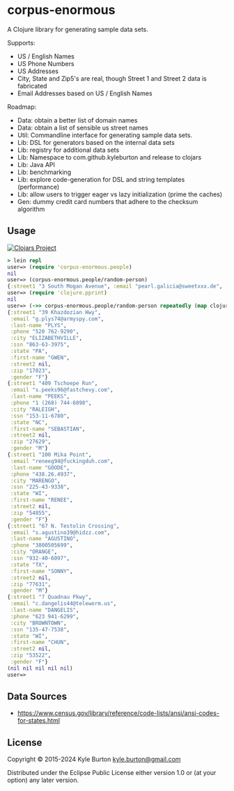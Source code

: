 # corpus-enormous

A Clojure library for generating sample data sets.

Supports:

* US / English Names
* US Phone Numbers
* US Addresses
 * City, State and Zip5's are real, though Street 1 and Street 2 data is fabricated
* Email Addresses based on US / English Names

Roadmap:

* Data: obtain a better list of domain names
* Data: obtain a list of sensible us street names
* Util: Commandline interface for generating sample data sets.
* Lib:  DSL for generators based on the internal data sets
* Lib:  registry for additional data sets
* Lib:  Namespace to com.github.kyleburton and release to clojars
* Lib:  Java API
* Lib:  benchmarking
* Lib:  explore code-generation for DSL and string templates (performance)
* Lib:  allow users to trigger eager vs lazy initialization (prime the caches)
* Gen:  dummy credit card numbers that adhere to the checksum algorithm

## Usage

[![Clojars Project](https://img.shields.io/clojars/v/corpus-enormous.svg)](https://clojars.org/corpus-enormous)

```Clojure
> lein repl
user=> (require 'corpus-enormous.people)
nil
user=> (corpus-enormous.people/random-person)
{:street1 "3 South Mogan Avenue", :email "pearl.galicia@sweetxxx.de", :last-name "GALICIA", :phone "(202) 793-2635", :city "DAVY", :ssn "492-95-1989", :state "WV", :first-name "PEARL", :street2 nil, :zip "24828", :gender "F"}
user=> (require 'clojure.pprint)
nil
user=> (->> corpus-enormous.people/random-person repeatedly (map clojure.pprint/pprint) (take 5))
{:street1 "39 Khazdozian Hwy",
 :email "g.plys74@armyspy.com",
 :last-name "PLYS",
 :phone "520 762-9290",
 :city "ELIZABETHVILLE",
 :ssn "863-63-3975",
 :state "PA",
 :first-name "GWEN",
 :street2 nil,
 :zip "17023",
 :gender "F"}
{:street1 "409 Tschoepe Run",
 :email "s.peeks96@fastchevy.com",
 :last-name "PEEKS",
 :phone "1 (268) 744-6098",
 :city "RALEIGH",
 :ssn "153-11-6780",
 :state "NC",
 :first-name "SEBASTIAN",
 :street2 nil,
 :zip "27629",
 :gender "M"}
{:street1 "100 Mika Point",
 :email "reneeg94@fuckingduh.com",
 :last-name "GOODE",
 :phone "438.26.4937",
 :city "MARENGO",
 :ssn "225-43-9338",
 :state "WI",
 :first-name "RENEE",
 :street2 nil,
 :zip "54855",
 :gender "F"}
{:street1 "67 N. Testolin Crossing",
 :email "s.agustino39@hidzz.com",
 :last-name "AGUSTINO",
 :phone "3800505699",
 :city "ORANGE",
 :ssn "932-40-6097",
 :state "TX",
 :first-name "SONNY",
 :street2 nil,
 :zip "77631",
 :gender "M"}
{:street1 "7 Quadnau Pkwy",
 :email "c.dangelis44@teleworm.us",
 :last-name "DANGELIS",
 :phone "623 941-6299",
 :city "BROWNTOWN",
 :ssn "135-47-7538",
 :state "WI",
 :first-name "CHUN",
 :street2 nil,
 :zip "53522",
 :gender "F"}
(nil nil nil nil nil)
user=>
```

## Data Sources

* https://www.census.gov/library/reference/code-lists/ansi/ansi-codes-for-states.html


## License

Copyright © 2015-2024 Kyle Burton kyle.burton@gmail.com

Distributed under the Eclipse Public License either version 1.0 or (at
your option) any later version.
